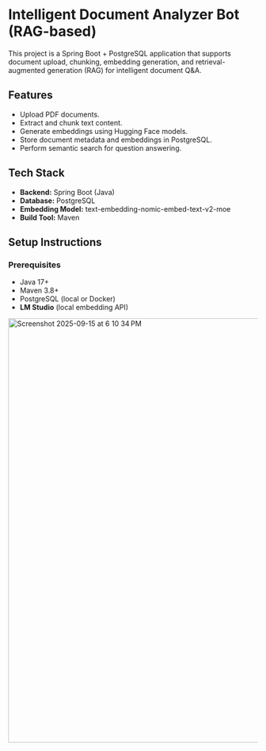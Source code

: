 # Intelligent Document Analyzer Bot (RAG-based)

This project is a Spring Boot + PostgreSQL application that supports document upload, chunking, embedding generation, and retrieval-augmented generation (RAG) for intelligent document Q&A.

## Features
- Upload PDF documents.
- Extract and chunk text content.
- Generate embeddings using Hugging Face models.
- Store document metadata and embeddings in PostgreSQL.
- Perform semantic search for question answering.

## Tech Stack
- **Backend:** Spring Boot (Java)
- **Database:** PostgreSQL
- **Embedding Model:** text-embedding-nomic-embed-text-v2-moe
- **Build Tool:** Maven

## Setup Instructions

### Prerequisites
- Java 17+
- Maven 3.8+
- PostgreSQL (local or Docker)
- **LM Studio** (local embedding API)

<img width="1512" height="856" alt="Screenshot 2025-09-15 at 6 10 34 PM" src="https://github.com/user-attachments/assets/df083713-5528-4a5c-a74a-8ab4b9e12c66" />
